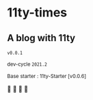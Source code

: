 # 11ty-times 
## A blog with 11ty 
<small>`v0.0.1`</small>

<small>dev-cycle `2021.2`</small>

<small>Base starter : 11ty-Starter [v0.0.6] </small>

:construction: :construction: :construction: :construction:


